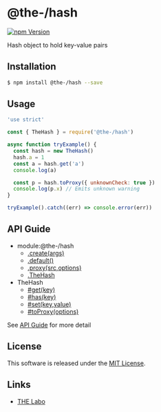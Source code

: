 @the-/hash
==========

<!---
This file is generated by @the-/templates. Do not update manually.
--->

<!-- Badge Start -->
<a name="badges"></a>

[![npm Version][bd_npm_shield_url]][bd_npm_url]

[bd_repo_url]: https://github.com/the-labo/the
[bd_npm_url]: http://www.npmjs.org/package/@the-/hash
[bd_npm_shield_url]: http://img.shields.io/npm/v/@the-/hash.svg?style=flat

<!-- Badge End -->


<!-- Description Start -->
<a name="description"></a>

Hash object to hold key-value pairs

<!-- Description End -->


<!-- Overview Start -->
<a name="overview"></a>




<!-- Overview End -->


<!-- Sections Start -->
<a name="sections"></a>

<!-- Section from "doc/readme/01.Installation.md.hbs" Start -->

<a name="section-doc-readme-01-installation-md"></a>

Installation
-----

```bash
$ npm install @the-/hash --save
```


<!-- Section from "doc/readme/01.Installation.md.hbs" End -->

<!-- Section from "doc/readme/02.Usage.md.hbs" Start -->

<a name="section-doc-readme-02-usage-md"></a>

Usage
---------

```javascript
'use strict'

const { TheHash } = require('@the-/hash')

async function tryExample() {
  const hash = new TheHash()
  hash.a = 1
  const a = hash.get('a')
  console.log(a)

  const p = hash.toProxy({ unknownCheck: true })
  console.log(p.x) // Emits unknown warning
}

tryExample().catch((err) => console.error(err))

```


<!-- Section from "doc/readme/02.Usage.md.hbs" End -->


<!-- Sections Start -->

<a name="api"></a>

## API Guide


- module:@the-/hash
  - [.create(args)](./doc/api/api.md#module_@the-/hash.create)
  - [.default()](./doc/api/api.md#module_@the-/hash.default)
  - [.proxy(src,options)](./doc/api/api.md#module_@the-/hash.proxy)
  - [.TheHash](./doc/api/api.md#module_@the-/hash.TheHash)
- TheHash
  - [#get(key)](./doc/api/api.md#TheHash#get)
  - [#has(key)](./doc/api/api.md#TheHash#has)
  - [#set(key,value)](./doc/api/api.md#TheHash#set)
  - [#toProxy(options)](./doc/api/api.md#TheHash#toProxy)

See [API Guide](./doc/api/api.md) for more detail


<!-- LICENSE Start -->
<a name="license"></a>

License
-------
This software is released under the [MIT License](https://github.com/the-labo/the/blob/master/LICENSE).

<!-- LICENSE End -->


<!-- Links Start -->
<a name="links"></a>

Links
------

+ [THE Labo][the_labo_url]

[the_labo_url]: https://github.com/the-labo

<!-- Links End -->
